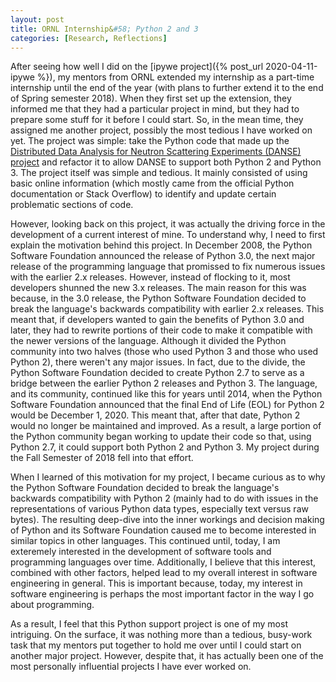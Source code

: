 ```yaml
---
layout: post
title: ORNL Internship&#58; Python 2 and 3
categories: [Research, Reflections]
---
```


After seeing how well I did on the [ipywe project]({% post_url 2020-04-11-ipywe %}), my mentors from ORNL extended my internship as a part-time internship until the end of the year (with plans to further extend it to the end of Spring semester 2018). When they first set up the extension, they informed me that they had a particular project in mind, but they had to prepare some stuff for it before I could start. So, in the mean time, they assigned me another project, possibly the most tedious I have worked on yet. The project was simple: take the Python code that made up the [Distributed Data Analysis for Neutron Scattering Experiments (DANSE) project](http://danse.us/) and refactor it to allow DANSE to support both Python 2 and Python 3. The project itself was simple and tedious. It mainly consisted of using basic online information (which mostly came from the official Python documentation or Stack Overflow) to identify and update certain problematic sections of code.

However, looking back on this project, it was actually the driving force in the development of a current interest of mine. To understand why, I need to first explain the motivation behind this project. In December 2008, the Python Software Foundation announced the release of Python 3.0, the next major release of the programming language that promissed to fix numerous issues with the earlier 2.x releases. However, instead of flocking to it, most developers shunned the new 3.x releases. The main reason for this was because, in the 3.0 release, the Python Software Foundation decided to break the language's backwards compatibility with earlier 2.x releases. This meant that, if developers wanted to gain the benefits of Python 3.0 and later, they had to rewrite portions of their code to make it compatible with the newer versions of the language. Although it divided the Python community into two halves (those who used Python 3 and those who used Python 2), there weren't any major issues. In fact, due to the divide, the Python Software Foundation decided to create Python 2.7 to serve as a bridge between the earlier Python 2 releases and Python 3. The language, and its community, continued like this for years until 2014, when the Python Software Foundation announced that the final End of Life (EOL) for Python 2 would be December 1, 2020. This meant that, after that date, Python 2 would no longer be maintained and improved. As a result, a large portion of the Python community began working to update their code so that, using Python 2.7, it could support both Python 2 and Python 3. My project during the Fall Semester of 2018 fell into that effort.

When I learned of this motivation for my project, I became curious as to why the Python Software Foundation decided to break the language's backwards compatibility with Python 2 (mainly had to do with issues in the representations of various Python data types, especially text versus raw bytes). The resulting deep-dive into the inner workings and decision making of Python and its Software Foundation caused me to become interested in similar topics in other languages. This continued until, today, I am exteremely interested in the development of software tools and programming languages over time. Additionally, I believe that this interest, combined with other factors, helped lead to my overall interest in software engineering in general. This is important because, today, my interest in software engineering is perhaps the most important factor in the way I go about programming.

As a result, I feel that this Python support project is one of my most intriguing. On the surface, it was nothing more than a tedious, busy-work task that my mentors put together to hold me over until I could start on another major project. However, despite that, it has actually been one of the most personally influential projects I have ever worked on.
